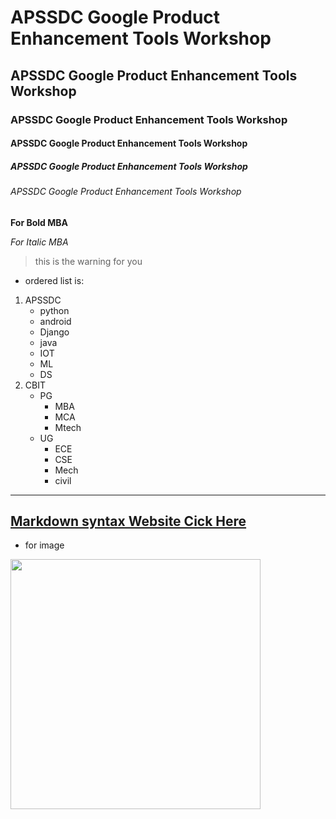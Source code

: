 # APSSDC Google Product Enhancement Tools Workshop
## APSSDC Google Product Enhancement Tools Workshop
### APSSDC Google Product Enhancement Tools Workshop
#### APSSDC Google Product Enhancement Tools Workshop
##### APSSDC Google Product Enhancement Tools Workshop
###### APSSDC Google Product Enhancement Tools Workshop
**For Bold MBA**

*For Italic MBA*
> this is the warning for you 
* ordered list is:
 1. APSSDC
       - python 
       - android
       - Django
       - java
       - IOT
       - ML
       - DS
 2. CBIT
     - PG
       - MBA
       - MCA
       - Mtech
     - UG
       - ECE
       - CSE
       - Mech
       - civil
      
------------------------------------------------------------------------------------------------
## [Markdown syntax Website Cick Here](https://www.markdownguide.org/cheat-sheet/)   
* for image 
<img src="https://www.apssdc.in/home/images/apssdc_final.png" width=400,>
